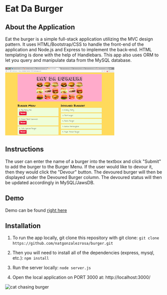 # Eat Da Burger

## About the Application
Eat the burger is a simple full-stack application utilizing the MVC design pattern.  It uses HTML/Bootstrap/CSS to handle the front-end of the application and Node.js and Express to implement the back-end.  HTML templating is done with the help of Handlebars.  This app also uses ORM to let you query and manipulate data from the MySQL database.

![Burger Screencap](./burger_screen.png)

## Instructions
The user can enter the name of a burger into the textbox and click "Submit" to add the burger to the Burger Menu.  If the user would like to devour it, then they would click the "Devour" button.  The devoured burger will then be displayed under the Devoured Burger column.  The devoured status will then be updated accordingly in MySQL/JawsDB.

## Demo
Demo can be found [right here](https://shielded-hamlet-17331.herokuapp.com/)

## Installation
1. To run the app locally, git clone this repository with git clone:
```git clone https://github.com/natgonzalezrosa/burger.git```

2. Then you will need to install all of the dependencies (express, mysql, etc.):
```npm install```

3. Run the server locally:
```node server.js```

4. Open the local application on PORT 3000 at: http://localhost:3000/

![cat chasing burger](./cat.gif)
